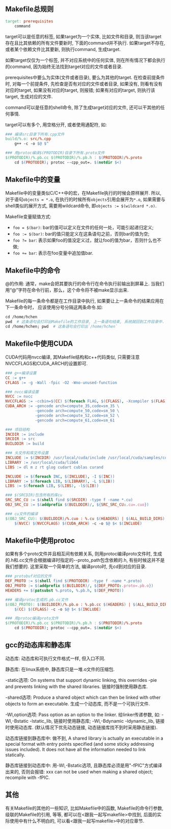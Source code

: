 ## Makefile总规则

```Makefile
target: prerequisites
    command
```

target可以是任意的标签, 如果target为一个实体, 比如文件和目录,
则当该target存在且比其依赖的所有文件要新时, 下面的command并不执行.
如果target不存在, 或者某个依赖文件比其要新, 则执行command, 生成target.

如果target仅仅为一个标签, 并不对应系统中的任何实体, 则在所有情况下都会执行的command,
因为始终无法找到target对应的文件或者目录.

prerequisites中要么为实体(文件或者目录), 要么为其他的target. 在检查前提条件时,
对每一个前提条件, 先检查是否有对应的文件或者目录, 如果没有, 则看有没有对应的target,
如果没有对应的target, 则报错; 如果有对应的target, 则执行该target, 生成对应的文件.

command可以是任意的shell命令, 除了生成target对应的文件, 还可以干其他的任何事情.

target可以有多个, 用空格分开, 或者使用通配符, 如:
```Makefile
### 编译src目录下所有.cpp文件
build/%.o: src/%.cpp
    g++ -c -o $@ $^

### 用protoc编译$(PROTODIR)目录下所有.proto文件
$(PROTODIR)/%.pb.cc $(PROTODIR)/%.pb.h : $(PROTODIR)/%.proto
    cd $(PROTODIR); protoc --cpp_out=. $(notdir $<)
```


## Makefile中的变量

Makefile中的变量类似C/C++中的宏，在Makefile执行的时候会原样展开.
所以, 对于语句`objects = *.o`, 在执行的时候所有`objects`引用会展开为`*.o`,
如果需要与shell类似的展开方式, 需要用wildcard命令, 即`objects := $(wildcard *.o)`.

Makefile变量赋值方式:
* `foo = $(bar)`: bar的值可以定义在文件的任何一处，可能引起递归定义;
* `foo := $(bar)`: bar的值只能定义在这条语句之前，否则bar的值为空;
* `foo ?= bar`: 表示如果foo的值没定义过，就让foo的值为bar，否则什么也不做;
* `foo += bar`: 表示在foo变量中追加值bar.


## Makefile中的命令

@的作用: 通常，make会把其要执行的命令行在命令执行前输出到屏幕上.
当我们用“@”字符在命令行前，那么，这个命令将不被make显示出来.

Makefile的每一条命令都是在工作目录中执行, 如果要让上一条命令的结果应用在下一条命令时，
应该使用分号分隔这两条命令.如:
```Makefile
cd /home/hchen
pwd  # 这条语句会打印出Makefile的工作目录, 上一条语句结束, 系统就回到工作目录中.
cd /home/hchen; pwd  # 这条语句会打印出`/home/hchen`
```

## Makefile中使用CUDA

CUDA代码用nvcc编译, 其Makefile结构和c++代码类似, 只需要注意NVCCFLAGS和CUDA_ARCH的设置即可.

```Makefile
### g++编译设置
CC := g++
CFLAGS := -g -Wall -fpic -O2 -Wno-unused-function

### nvcc编译设置
NVCC := nvcc
NVCCFLAGS := -ccbin=$(CC) $(foreach FLAG, $(CFLAGS), -Xcompiler $(FLAG))
CUDA_ARCH := -gencode arch=compute_35,code=sm_35 \
             -gencode arch=compute_50,code=sm_50 \
             -gencode arch=compute_52,code=sm_52 \
             -gencode arch=compute_61,code=sm_61

### 项目结构
INCDIR := include
SRCDIR := src
BUILDDIR := build

### 头文件和库文件设置
INCLUDE := $(INCDIR) /usr/local/cuda/include /usr/local/cuda/samples/common/inc
LIBRARY := /usr/local/cuda/lib64
LIBS := dl m z rt glog cudart cublas curand

INCLUDE := $(foreach INC, $(INCLUDE), -I $(INC))
LIBRARY := $(foreach LIB, $(LIBRARY), -L $(LIB))
LIBS := $(foreach LIB, $(LIBS), -l$(LIB))

### $(SRCDIR)包含所有的库cu
SRC_SRC_CU := $(shell find $(SRCDIR) -type f -name *.cu)
OBJ_SRC_CU := $(addprefix $(BUILDDIR)/, ${SRC_SRC_CU:.cu=.cuo})

### cu文件的编译
$(OBJ_SRC_CU): $(BUILDDIR)/%.cuo : %.cu $(HEADERS) | $(ALL_BUILD_DIRS)
    $(NVCC) $(NVCCFLAGS) $(CUDA_ARCH) -c -o $@ $< $(INCLUDE)
```

## Makefile中使用protoc

如果有多个proto文件并且相互间有依赖关系, 则用protoc编译proto文件时,
生成的.h和.cc文件会根据编译时指定的--proto_path包含依赖的.h,
有些时候这并不是我们想要的. 这里采取一个简单的方法, 编译proto时, 先cd到对应的目录.

```Makefile
### protobuf对应的文件
DEF_PROTO := $(shell find $(PROTODIR) -type f -name *.proto)
OBJ_PROTO := $(addprefix $(BUILDDIR)/, ${DEF_PROTO:.proto=.pb.o})
HEADERS += $(patsubst %.proto, %.pb.h, $(DEF_PROTO))

### 编译protoc生成的.pb.cc文件
$(OBJ_PROTO): $(BUILDDIR)/%.pb.o : %.pb.cc $(HEADERS) | $(ALL_BUILD_DIRS)
    $(CC) $(CFLAGS) -c -o $@ $< $(INCLUDE)

### 用protoc编译proto文件
$(PROTODIR)/%.pb.cc $(PROTODIR)/%.pb.h : $(PROTODIR)/%.proto
    cd $(PROTODIR); protoc --cpp_out=. $(notdir $<)
```

## gcc的动态库和静态库

动态库: 动态库和可执行文件格式一样, 但入口不同.

静态库: 在linux系统中, 静态库只是一堆.o文件的压缩包.

-static选项: On systems that support dynamic linking, this overrides -pie and
prevents linking with the shared libraries. 链接时强制使用静态库.

-shared选项: Produce a shared object which can then be linked with other objects
to form an executable. 生成一个动态库, 而不是一个可执行文件.

-Wl,option选项: Pass option as an option to the linker. 给linker传递参数, 如:
-Wl,-Bstatic -lstatic_lib, 链接时使用静态库; -Wl,-Bdynamic -ldynamic_lib,
链接时使用动态库. (默认情况下优先动态链接, 动态链接库找不到时采用静态链接).

动态库链接到静态库中: 做不到, A shared library is actually an executable in a
special format with entry points specified (and some sticky addressing issues
included). It does not have all the information needed to link statically.

静态库链接到动态库中: 用-Wl,-Bstatic选项, 且静态库必须是用"-fPIC"方式编译出来的,
否则会报错: xxx can not be used when making a shared object; recompile with
-fPIC.

## 其他

有关Makefile的其他的一些知识, 比如Makefile中的函数, Makefile的命令行参数,
级联的Makefile的引用, 等等, 都可以在<跟我一起写makefile>中找到,
后面的实际使用中有什么不明白的, 可以看<跟我一起写makefile>中的对应章节.
